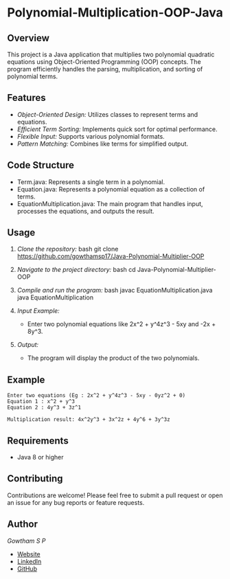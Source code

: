 # Polynomial-Multiplication-OOP-Java

## Overview

This project is a Java application that multiplies two polynomial quadratic equations using Object-Oriented Programming (OOP) concepts. The program efficiently handles the parsing, multiplication, and sorting of polynomial terms.

## Features

- *Object-Oriented Design:* Utilizes classes to represent terms and equations.
- *Efficient Term Sorting:* Implements quick sort for optimal performance.
- *Flexible Input:* Supports various polynomial formats.
- *Pattern Matching:* Combines like terms for simplified output.

## Code Structure

- Term.java: Represents a single term in a polynomial.
- Equation.java: Represents a polynomial equation as a collection of terms.
- EquationMultiplication.java: The main program that handles input, processes the equations, and outputs the result.

## Usage

1. *Clone the repository:*
    bash
    git clone https://github.com/gowthamsp17/Java-Polynomial-Multiplier-OOP
    
2. *Navigate to the project directory:*
    bash
    cd Java-Polynomial-Multiplier-OOP
    
3. *Compile and run the program:*
    bash
    javac EquationMultiplication.java
    java EquationMultiplication
    

4. *Input Example:*
    - Enter two polynomial equations like 2x^2 + y^4z^3 - 5xy and -2x + 8y^3.

5. *Output:*
    - The program will display the product of the two polynomials.

## Example

```plaintext
Enter two equations (Eg : 2x^2 + y^4z^3 - 5xy - 0yz^2 + 0)
Equation 1 : x^2 + y^3
Equation 2 : 4y^3 + 3z^1

Multiplication result: 4x^2y^3 + 3x^2z + 4y^6 + 3y^3z
```

## Requirements

- Java 8 or higher

## Contributing

Contributions are welcome! Please feel free to submit a pull request or open an issue for any bug reports or feature requests.

## Author

*Gowtham S P*  
- [Website](https://spgowtham.netlify.app/)
- [LinkedIn](https://www.linkedin.com/in/gowtham-s-p-872403243/)  
- [GitHub](https://github.com/gowthamsp17)
